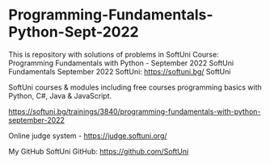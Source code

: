 # Programming-Fundamentals-Python-Sept-2022
This is repository with solutions of problems in SoftUni Course: Programming Fundamentals with Python - September 2022
SoftUni Fundamentals September 2022
SoftUni: https://softuni.bg/
SoftUni

SoftUni courses & modules including free courses programming basics with Python, C#, Java & JavaScript.

https://softuni.bg/trainings/3840/programming-fundamentals-with-python-september-2022

Online judge system - https://judge.softuni.org/

My GitHub
SoftUni GitHub: https://github.com/SoftUni
